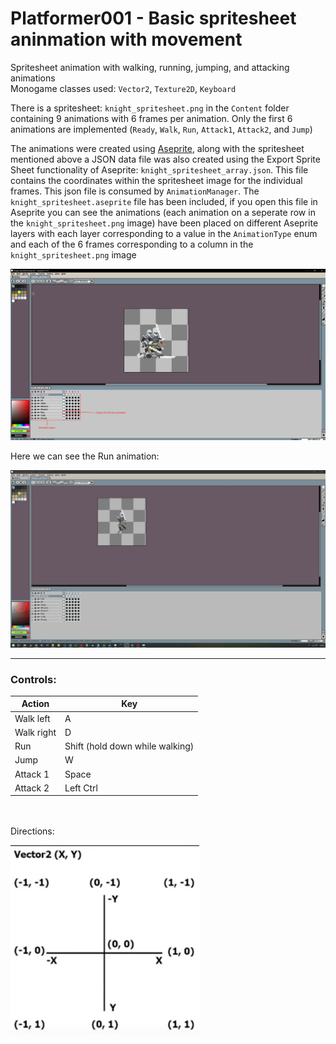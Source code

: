﻿# Platformer001 - Basic spritesheet aninmation with movement

Spritesheet animation with walking, running, jumping, and attacking animations \
Monogame classes used: ```Vector2```, ```Texture2D```, ```Keyboard```

There is a spritesheet: `knight_spritesheet.png` in the `Content` folder containing 9 animations with 6 frames per animation. Only the first 6 animations are implemented (`Ready`, `Walk`, `Run`, `Attack1`, `Attack2`, and `Jump`)

The animations were created using [Aseprite](https://https://aseprite.org/), along with the spritesheet mentioned above a JSON data file was also created using the Export Sprite Sheet functionality of Aseprite: `knight_spritesheet_array.json`. This file contains the coordinates within the spritesheet image for the individual frames. This json file is consumed by `AnimationManager`.
The `knight_spritesheet.aseprite` file has been included, if you open this file in Aseprite you can see the animations (each animation on a seperate row in the `knight_spritesheet.png` image) have been placed on different Aseprite layers with each layer corresponding to a value in the `AnimationType` enum and each of the 6 frames corresponding to a column in the `knight_spritesheet.png` image

![alt text](aseprite_screenshot.png "aseprite_screenshot")

Here we can see the Run animation:

![alt text](aseprite_animation.gif "aseprite_animation.gif")

---
### Controls:

| Action      | Key       |
| --------    | -------   |
| Walk left   | A         |
| Walk right  | D         |
| Run         | Shift (hold down while walking)    |
| Jump        | W         |
| Attack 1    | Space     |
| Attack 2    | Left Ctrl |

\
\
Directions:

![alt text](Vector2_Directions.png "Title")

